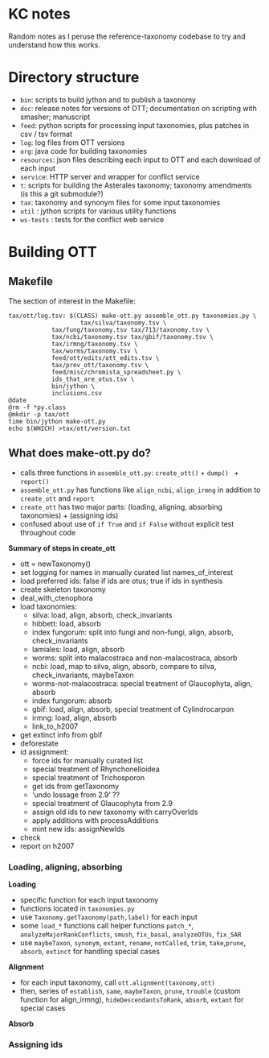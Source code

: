 # KC notes

Random notes as I peruse the reference-taxonomy codebase to try and understand how this works.

# Directory structure

* `bin`: scripts to build jython and to publish a taxonomy
* `doc`: release notes for versions of OTT; documentation on scripting with smasher; manuscript
* `feed`: python scripts for processing input taxonomies, plus patches in csv / tsv format
* `log`: log files from OTT versions
* `org`: java code for building taxonomies
* `resources`: json files describing each input to OTT and each download of each input
* `service`: HTTP server and wrapper for conflict service
* `t`: scripts for building the Asterales taxonomy; taxonomy amendments (is this a git submodule?)
* `tax`: taxonomy and synonym files for some input taxonomies
* `util` : jython scripts for various utility functions
* `ws-tests` : tests for the conflict web service

# Building OTT

## Makefile

The section of interest in the Makefile:

```
tax/ott/log.tsv: $(CLASS) make-ott.py assemble_ott.py taxonomies.py \
                    tax/silva/taxonomy.tsv \
		    tax/fung/taxonomy.tsv tax/713/taxonomy.tsv \
		    tax/ncbi/taxonomy.tsv tax/gbif/taxonomy.tsv \
		    tax/irmng/taxonomy.tsv \
		    tax/worms/taxonomy.tsv \
		    feed/ott/edits/ott_edits.tsv \
		    tax/prev_ott/taxonomy.tsv \
		    feed/misc/chromista_spreadsheet.py \
		    ids_that_are_otus.tsv \
		    bin/jython \
		    inclusions.csv
@date
@rm -f *py.class
@mkdir -p tax/ott
time bin/jython make-ott.py
echo $(WHICH) >tax/ott/version.txt
```

## What does make-ott.py do?

* calls three functions in `assemble_ott.py`: `create_ott()` + `dump() ` + `report()`
* `assemble_ott.py` has functions like `align_ncbi`, `align_irmng` in addition to `create_ott` and `report`
* `create_ott` has two major parts: (loading, aligning, absorbing taxonomies) + (assigning ids)
* confused about use of `if True` and `if False` without explicit test throughout code

**Summary of steps in create_ott**

* ott = newTaxonomy()
* set logging for names in manually curated list names_of_interest
* load preferred ids: false if ids are otus; true if ids in synthesis
* create skeleton taxonomy
* deal_with_ctenophora
* load taxonomies:
  * silva: load, align, absorb, check_invariants
  * hibbett: load, absorb
  * index fungorum: split into fungi and non-fungi, align, absorb, check_invariants
  * lamiales: load, align, absorb
  * worms: split into malacostraca and non-malacostraca, absorb
  * ncbi: load, map to silva, align, absorb, compare to silva, check_invariants, maybeTaxon
  * worms-not-malacostraca: special treatment of Glaucophyta, align, absorb
  * index fungorum: absorb
  * gbif: load, align, absorb, special treatment of Cylindrocarpon
  * irmng: load, align, absorb
  * link_to_h2007
* get extinct info from gbif
* deforestate
* id assignment:
  * force ids for manually curated list
  * special treatment of Rhynchonelloidea
  * special treatment of Trichosporon
  * get ids from getTaxonomy
  * ‘undo lossage from 2.9’ ??
  * special treatment of Glaucophyta from 2.9
  * assign old ids to new taxonomy with carryOverIds
  * apply additions with processAdditions
  * mint new ids: assignNewIds
* check
* report on h2007


### Loading, aligning, absorbing

**Loading**

* specific function for each input taxonomy
* functions located in `taxonomies.py`
* use `Taxonomy.getTaxonomy(path,label)` for each input
* some `load_*` functions call helper functions `patch_*`, `analyzeMajorRankConflicts`, `smush`, `fix_basal`, `analyzeOTUs`, `fix_SAR`
* use `maybeTaxon`, `synonym`, `extant`, `rename`, `notCalled`, `trim`, `take`,`prune`, `absorb`, `extinct` for handling special cases

**Alignment**

* for each input taxonomy, call `ott.alignment(taxonomy,ott)`
* then, series of `establish`, `same`, `maybeTaxon`, `prune`, `trouble` (custom function for align_irmng), `hideDescendantsToRank`, `absorb`, `extant` for special cases

**Absorb**

### Assigning ids

